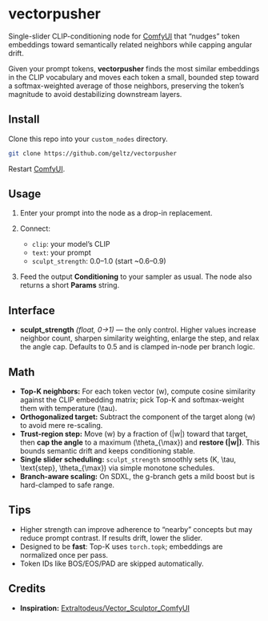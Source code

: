 # vectorpusher

Single-slider CLIP-conditioning node for [ComfyUI](https://github.com/comfyanonymous/ComfyUI) that “nudges” token embeddings toward semantically related neighbors while capping angular drift.

Given your prompt tokens, **vectorpusher** finds the most similar embeddings in the CLIP vocabulary and moves each token a small, bounded step toward a softmax-weighted average of those neighbors, preserving the token’s magnitude to avoid destabilizing downstream layers. 

## Install

Clone this repo into your `custom_nodes` directory.
```bash
git clone https://github.com/geltz/vectorpusher
```
Restart [ComfyUI](https://github.com/comfyanonymous/ComfyUI).

## Usage

1. Enter your prompt into the node as a drop-in replacement.
2. Connect:

   * `clip`: your model’s CLIP
   * `text`: your prompt
   * `sculpt_strength`: 0.0–1.0 (start ~0.6–0.9)
3. Feed the output **Conditioning** to your sampler as usual. The node also returns a short **Params** string. 

## Interface

* **sculpt_strength** *(float, 0→1)* — the only control. Higher values increase neighbor count, sharpen similarity weighting, enlarge the step, and relax the angle cap. Defaults to 0.5 and is clamped in-node per branch logic.  

## Math

* **Top-K neighbors:** For each token vector (w), compute cosine similarity against the CLIP embedding matrix; pick Top-K and softmax-weight them with temperature (\tau). 
* **Orthogonalized target:** Subtract the component of the target along (w) to avoid mere re-scaling.
* **Trust-region step:** Move (w) by a fraction of (|w|) toward that target, then **cap the angle** to a maximum (\theta_{\max}) and **restore (|w|)**. This bounds semantic drift and keeps conditioning stable. 
* **Single slider scheduling:** `sculpt_strength` smoothly sets (K, \tau, \text{step}, \theta_{\max}) via simple monotone schedules. 
* **Branch-aware scaling:** On SDXL, the g-branch gets a mild boost but is hard-clamped to safe range. 

## Tips

* Higher strength can improve adherence to “nearby” concepts but may reduce prompt contrast. If results drift, lower the slider.
* Designed to be **fast**: Top-K uses `torch.topk`; embeddings are normalized once per pass. 
* Token IDs like BOS/EOS/PAD are skipped automatically. 

## Credits

* **Inspiration:** [Extraltodeus/Vector_Sculptor_ComfyUI](https://github.com/Extraltodeus/Vector_Sculptor_ComfyUI)








